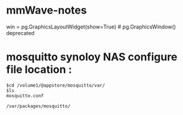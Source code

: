 # mmWave-notes

win = pg.GraphicsLayoutWidget(show=True) # pg.GraphicsWindow() deprecated

# mosquitto synoloy NAS configure file location :
    $cd /volume1/@appstore/mosquitto/var/
    $ls
    mosquitto.conf
    
    /var/packages/mosquitto/
